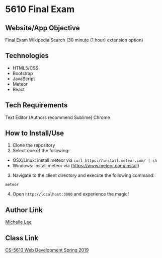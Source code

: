 # 5610 Final Exam

## Website/App Objective  
Final Exam Wikipedia Search
(30 minute (1 hour) extension option)

## Technologies  
+ HTML5/CSS
+ Bootstrap
+ JavaScript
+ Meteor
+ React

## Tech Requirements
Text Editor (Authors recommend Sublime)
Chrome

## How to Install/Use
1. Clone the repository
2. Select one of the following: 
+ OSX/Linux: install meteor via `curl https://install.meteor.com/ | sh` 
+ Windows: install meteor via (https://www.meteor.com/install)
3. Navigate to the client directory and execute the following command:
```
meteor
```
4. Open `http://localhost:3000` and experience the magic!

## Author Link
[Michelle Lee](https://michelledlee.github.io/)  

## Class Link
[CS-5610 Web Development Spring 2019](http://johnguerra.co/classes/webDevelopment_spring_2019/)
